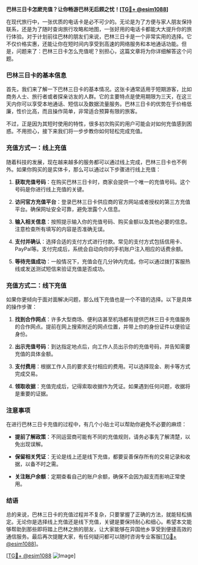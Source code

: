 **巴林三日卡怎麽充值？让你畅游巴林无后顾之忧！[[TG💪+ @esim1088](https://t.me/s/esim1088)]**

在现代旅行中，一张优质的电话卡是必不可少的。无论是为了方便与家人朋友保持联系，还是为了随时查询旅行攻略和地图，一张好用的电话卡都能大大提升你的旅行体验。对于计划前往巴林的朋友们来说，巴林三日卡是一个非常实用的选择。它不仅价格实惠，还能让你在短时间内享受到高速的网络服务和本地通话功能。但是，问题来了：巴林三日卡怎么充值呢？别担心，这篇文章将为你详细解答这个问题。

### 巴林三日卡的基本信息

首先，我们来了解一下巴林三日卡的基本情况。这张卡通常适用于短期游客，比如商务人士、旅行者或者探亲访友的人群。它的主要特点是使用期限为三天，在这三天内你可以享受本地通话、短信以及数据流量服务。巴林三日卡的优势在于价格低廉，性价比高，而且操作简单，非常适合预算有限的旅客。

不过，正是因为其短时使用的特性，很多初次购买的用户可能会对如何充值感到困惑。不用担心，接下来我们将一步步教你如何轻松完成充值。

### 充值方式一：线上充值

随着科技的发展，现在越来越多的服务都可以通过线上完成，巴林三日卡也不例外。如果你购买的是实体卡，那么可以通过以下步骤进行线上充值：

1. **获取充值号码**：在购买巴林三日卡时，商家会提供一个唯一的充值号码。这个号码是你进行线上充值的关键。
   
2. **访问官方充值平台**：登录巴林三日卡供应商的官方网站或者授权的第三方充值平台。确保网址安全可靠，避免泄露个人信息。

3. **输入相关信息**：按照提示输入你的充值号码、购买金额以及其他必要的信息。注意检查所有填写的内容是否准确无误。

4. **支付并确认**：选择合适的支付方式进行付款。常见的支付方式包括信用卡、PayPal等。支付完成后，系统会自动向你的手机账户注入相应的话费余额。

5. **等待充值成功**：一般情况下，充值会在几分钟内完成。你可以通过拨打客服热线或发送测试短信来验证充值是否成功。

### 充值方式二：线下充值

如果你更倾向于面对面解决问题，那么线下充值也是一个不错的选择。以下是具体的操作步骤：

1. **找到合作网点**：许多大型商场、便利店甚至机场都有提供巴林三日卡充值服务的合作网点。提前在网上搜索附近的网点位置，并带上你的身份证件以便验证身份。

2. **出示充值号码**：到达指定地点后，向工作人员出示你的充值号码，并告知需要充值的具体金额。

3. **支付费用**：根据工作人员的要求支付相应的费用。可以选择现金、刷卡等方式完成交易。

4. **领取收据**：充值完成后，记得索取收据作为凭证。如果遇到任何问题，收据将是重要的证据。

### 注意事项

在进行巴林三日卡充值的过程中，有几个小贴士可以帮助你避免不必要的麻烦：

- **提前了解政策**：不同运营商可能有不同的充值规则，请务必事先了解清楚，以免出现误解。
  
- **保留相关凭证**：无论是线上还是线下充值，都要妥善保存所有的交易记录和收据，以备不时之需。

- **关注账户余额**：定期查看自己的账户余额，确保不会因为超支而影响正常使用。

### 结语

总的来说，巴林三日卡的充值过程并不复杂，只要掌握了正确的方法，就能轻松搞定。无论你是选择线上充值还是线下充值，关键是要保持耐心和细心。希望本文能够帮助到那些即将踏上巴林之旅的朋友，让大家能够在异国他乡享受到便捷高效的通信服务。最后再次提醒大家，有任何疑问都可以随时咨询专业客服[[TG💪+ @esim1088](https://t.me/s/esim1088)]。

[[TG💪+ @esim1088](https://t.me/s/esim1088) ![Image](https://i.postimg.cc/4NQfJmqS/Snipaste-2025-05-13-00-14-12.png)]